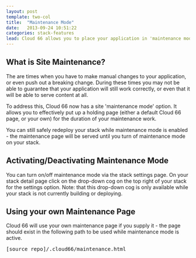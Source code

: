 ```yaml
---
layout: post
template: two-col
title:  "Maintenance Mode"
date:   2013-09-24 10:51:22
categories: stack-features
lead: Cloud 66 allows you to place your application in 'maintenance mode' whereby a static maintenance page is served for the duration of your maintenance.
---
```



## What is Site Maintenance?

The are times when you have to make manual changes to your application, or even push out a breaking change. During these times you may not be able to guarantee that your application will still work correctly, or even that it will be able to serve content at all.

To address this, Cloud 66 now has a site 'maintenance mode' option. It allows you to effectively put up a holding page (either a default Cloud 66 page, or your own) for the duration of your maintenance work.

You can still safely redeploy your stack while maintenance mode is enabled - the maintenance page will be served until you turn of maintenance mode on your stack.

## Activating/Deactivating Maintenance Mode

You can turn on/off maintenance mode via the stack settings page. On your stack detail page click on the drop-down cog on the top right of your stack for the settings option.
Note: that this drop-down cog is only available while your stack is not currently building or deploying.

## Using your own Maintenance Page

Cloud 66 will use your own maintenance page if you supply it - the page should exist in the following path to be used while maintenance mode is active.

<pre class="terminal">
[source&#95;repo]/.cloud66/maintenance.html
</pre>